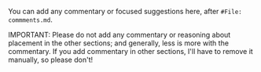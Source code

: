 You can add any commentary or focused suggestions here, after `#File: commments.md`.

IMPORTANT: Please do not add any commentary or reasoning about placement in the other sections; and generally, less is more with the commentary. If you add commentary in other sections, I'll have to remove it manually, so please don't!
